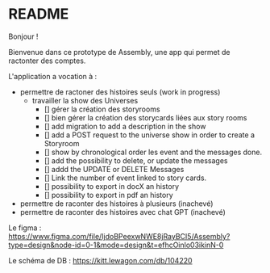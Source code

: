 # README

Bonjour !

Bienvenue dans ce prototype de Assembly, une app qui permet de ractonter des comptes.

L'application a vocation à :

* permettre de ractoner des histoires seuls (work in progress)
  * travailler la show des Universes
    * [] gérer la création des storyrooms
    * [] bien gérer la création des storycards liées aux story rooms
    * [] add migration to add a description in the show
    * [] add a POST request to the universe show in order to create a Storyroom
    * [] show by chronological order les event and the messages done.
    * [] add the possibility to delete, or update the messages
    * [] addd the UPDATE or DELETE Messages
    * [] Link the number of event linked to story cards.
    * [] possibility to export in docX an history
    * [] possibility to export in pdf an history
* permettre de raconter des histoires à plusieurs (inachevé)
* permettre de raconter des histoires avec chat GPT (inachevé)


Le figma :
https://www.figma.com/file/IjdoBPeexwNWE8jRayBCI5/Assembly?type=design&node-id=0-1&mode=design&t=efhcOinlo03ikinN-0

Le schéma de DB :
https://kitt.lewagon.com/db/104220
